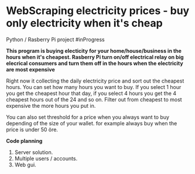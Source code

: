 # WebScraping electricity prices - buy only electricity when it's cheap

Python / Rasberry Pi project #inProgress

**This program is buying electicity for your home/house/business in the hours when it's cheapest.
Rasberry Pi turn on/off electrical relay on big elecrical consumers and turn them off in the hours
when the electricity are most expensive**


Right now it collecting the daily electricity price and sort out the cheapest hours. You can set how many hours you want to buy.
If you select 1 hour you get the cheapest hour that day, if you select 4 hours you get the 4 cheapest hours out of the 24 and so on.
Filter out from cheapest to most expensive the more hours you put in.

You can also set threshold for a price when you always want to buy depending of the size of your wallet.
for example always buy when the price is under 50 öre.

**Code planning**

1. Server solution.
2. Multiple users / accounts.
3. Web gui.


